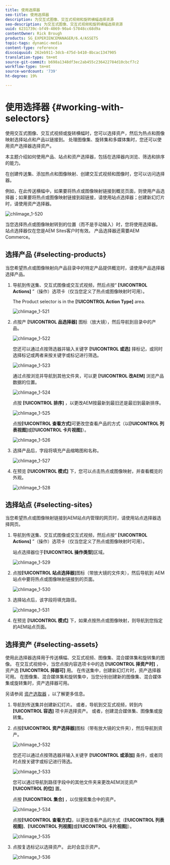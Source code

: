 ```yaml
---
title: 使用选择器
seo-title: 使用选择器
description: 为交互式图像、交互式视频和旋转横幅选择资源
seo-description: 为交互式图像、交互式视频和旋转横幅选择资源
uuid: 6231739c-bf49-4069-90a4-57848cc68d9a
contentOwner: Rick Brough
products: SG_EXPERIENCEMANAGER/6.4/ASSETS
topic-tags: dynamic-media
content-type: reference
discoiquuid: 262eb911-3dcb-475d-b410-8bcac1347905
translation-type: tm+mt
source-git-commit: b698a1348df3ec2ab455c236422784d10cbcf7c2
workflow-type: tm+mt
source-wordcount: '739'
ht-degree: 19%

---
```



# 使用选择器 {#working-with-selectors}

使用交互式图像、交互式视频或旋转横幅时，您可以选择资产，然后为热点和图像映射选择站点和产品以链接到。 处理图像集、旋转集和多媒体集时，您还可以使用资产选择器选择资产。

本主题介绍如何使用产品、站点和资产选择器，包括在选择器内浏览、筛选和排序的能力。

在创建传送集、添加热点和图像映射、创建交互式视频和图像时，您可以访问选择器。

例如，在此传送横幅中，如果要将热点或图像映射链接到概览页面，则使用产品选择器；如果要将热点或图像映射链接到超链接，请使用站点选择器；创建新幻灯片时，请使用资产选择器。

![chlimage_1-520](assets/chlimage_1-520.png)

当您选择热点或图像映射转到的位置（而不是手动输入）时，您将使用选择器。 站点选择器仅在您是AEM Sites客户时有效。 产品选择器还需要AEM Commerce。

## 选择产品 {#selecting-products}

当您希望热点或图像映射向产品目录中的特定产品提供概览时，请使用产品选择器选择产品。

1. 导航到传送集、交互式图像或交互式视频，然后点按“ **[!UICONTROL Actions]** ”（操作）选项卡（仅当您定义了热点或图像映射时可用）。

   The Product selector is in the **[!UICONTROL Action Type]** area.

   ![chlimage_1-521](assets/chlimage_1-521.png)

1. 点按产 **[!UICONTROL 品选择器]** 图标（放大镜），然后导航到目录中的产品。

   ![chlimage_1-522](assets/chlimage_1-522.png)

   您还可以通过点按筛选器并输入关键字 **[!UICONTROL 或选]** 择标记，或同时选择标记或两者来按关键字或标记进行筛选。

   ![chlimage_1-523](assets/chlimage_1-523.png)

   通过点按浏览并导航到其他文件夹，可以更 **[!UICONTROL 改AEM]** 浏览产品数据的位置。

   ![chlimage_1-524](assets/chlimage_1-524.png)

   点按 **[!UICONTROL 排序]** ，以更改AEM按最新到最旧还是最旧到最新排序。

   ![chlimage_1-525](assets/chlimage_1-525.png)

   点按&#x200B;**[!UICONTROL 查看方式]**&#x200B;可更改您查看产品的方式（以&#x200B;**[!UICONTROL 列表视图]**&#x200B;或&#x200B;**[!UICONTROL 卡片视图]**）。

   ![chlimage_1-526](assets/chlimage_1-526.png)

1. 选择产品后，字段将填充产品缩略图和名称。

   ![chlimage_1-527](assets/chlimage_1-527.png)

1. 在预览 **[!UICONTROL 模式]** 下，您可以点击热点或图像映射，并查看概览的外观。

   ![chlimage_1-528](assets/chlimage_1-528.png)

## 选择站点 {#selecting-sites}

当您希望热点或图像映射链接到AEM站点内管理的网页时，请使用站点选择器选择网页。

1. 导航到传送集、交互式图像或交互式视频，然后点按“ **[!UICONTROL Actions]** ”（操作）选项卡（仅当您定义了热点或图像映射时可用）。

   站点选择器位于&#x200B;**[!UICONTROL 操作类型]**&#x200B;区域。

   ![chlimage_1-529](assets/chlimage_1-529.png)

1. 点按&#x200B;**[!UICONTROL 站点选择器]**&#x200B;图标（带放大镜的文件夹），然后导航到 AEM 站点中要将热点或图像映射链接到的页面。

   ![chlimage_1-530](assets/chlimage_1-530.png)

1. 选择站点后，该字段将填充路径。

   ![chlimage_1-531](assets/chlimage_1-531.png)

1. 在预览 **[!UICONTROL 模式]** 下，如果点按热点或图像映射，则导航到您指定的AEM站点页面。

## 选择资产 {#selecting-assets}

使用此选择器选择用于传送横幅、交互式视频、图像集、混合媒体集和旋转集的图像。 在交互式视频中，当您点按内容选项卡中的选 **[!UICONTROL 择资产时]** ，资产选 **[!UICONTROL 择器可]** 用。 在传送集中，创建新幻灯片时，资产选择器可用。 在图像集、混合媒体集和旋转集中，当您分别创建新的图像集、混合媒体集或旋转集时，资产选择器可用。

另请参阅 [资产选取器](asset-selector.md) ，以了解更多信息。

1. 导航到传送集并创建新幻灯片。 或者，导航到交互式视频，转到内 **[!UICONTROL 容选]** 项卡并选择资产。 或者，创建混合媒体集、图像集或旋转集。
1. 点按&#x200B;**[!UICONTROL 资产选择器]**&#x200B;图标（带有放大镜的文件夹），然后导航到资产。

   ![chlimage_1-532](assets/chlimage_1-532.png)

   您还可以通过点按筛选器并输入关键字 **[!UICONTROL 或添加]** 条件，或者同时点按关键字或标记进行筛选。

   ![chlimage_1-533](assets/chlimage_1-533.png)

   您可以通过导航到路径字段中的其他文件夹来更改AEM浏览资产 **[!UICONTROL 的位]** 置。

   点按 **[!UICONTROL 集合]** ，以仅搜索集合中的资产。

   ![chlimage_1-534](assets/chlimage_1-534.png)

   点按&#x200B;**[!UICONTROL 查看方式]**，以更改查看产品的方式（**[!UICONTROL 列表视图]**、**[!UICONTROL 列视图]**&#x200B;或&#x200B;**[!UICONTROL 卡片视图]**）。

   ![chlimage_1-535](assets/chlimage_1-535.png)

1. 点按复选标记以选择资产。 此时会显示资产。

   ![chlimage_1-536](assets/chlimage_1-536.png)

